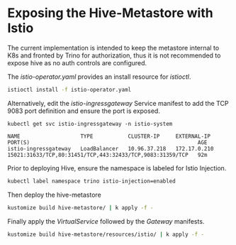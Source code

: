 Exposing the Hive-Metastore with Istio
======================================

The current implementation is intended to keep the metastore
internal to K8s and fronted by Trino for authorization, thus
it is not recommended to expose hive as no auth controls are 
configured.

The *istio-operator.yaml* provides an install resource for 
*istioctl*.
```sh
istioctl install -f istio-operator.yaml
```

Alternatively, edit the *istio-ingressgateway* Service manifest 
to add the TCP 9083 port definition and ensure the port is 
exposed.
```
kubectl get svc istio-ingressgateway -n istio-system

NAME                   TYPE           CLUSTER-IP     EXTERNAL-IP    PORT(S)                                                     AGE
istio-ingressgateway   LoadBalancer   10.96.37.218   172.17.0.210   15021:31633/TCP,80:31451/TCP,443:32433/TCP,9083:31359/TCP   92m
```

Prior to deploying Hive, ensure the namespace is labeled for 
Istio Injection.
```sh
kubectl label namespace trino istio-injection=enabled
```

Then deploy the hive-metastore
```sh
kustomize build hive-metastore/ | k apply -f -
```

Finally apply the *VirtualService* followed by the *Gateway* manifests.
```sh
kustomize build hive-metastore/resources/istio/ | k apply -f -
```